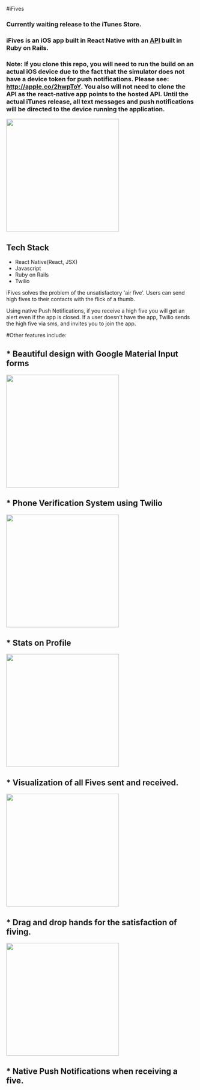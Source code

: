 #iFives

### Currently waiting release to the iTunes Store.

### iFives is an iOS app built in React Native with an [API](https://github.com/martymclaugh/ifive-api) built in Ruby on Rails.

### Note: If you clone this repo, you will need to run the build on an actual iOS device due to the fact that the simulator does not have a device token for push notifications. Please see: http://apple.co/2hwpToY. You also will not need to clone the API as the react-native app points to the hosted API. Until the actual iTunes release, all text messages and push notifications will be directed to the device running the application.


<img align="center" src="http://i.imgur.com/5DET13w.jpg" width="300px">


## Tech Stack
* React Native(React, JSX)
* Javascript
* Ruby on Rails
* Twilio

iFives solves the problem of the unsatisfactory 'air five'. Users can send high fives to their contacts with the flick of a thumb.

Using native Push Notifications, if you receive a high five you will get an alert even if the app is closed. If a user doesn't have the app, Twilio sends the high five via sms, and invites you to join the app.

#Other features include:
## * Beautiful design with Google Material Input forms
<img align="center" src="http://i.imgur.com/REpT1Qh.jpg" width="300px">

## * Phone Verification System using Twilio
<img align="center" src="http://i.imgur.com/wzWLkUz.jpg" width="300px">

## * Stats on Profile
<img align="center" src="http://i.imgur.com/uwBsK98.jpg" width="300px">

## * Visualization of all Fives sent and received.
<img align="center" src="http://i.imgur.com/iwG4Abn.jpg" width="300px">

## * Drag and drop hands for the satisfaction of fiving.
<img align="center" src="http://i.imgur.com/4zWupu4.jpg" width="300px">

## * Native Push Notifications when receiving a five.
